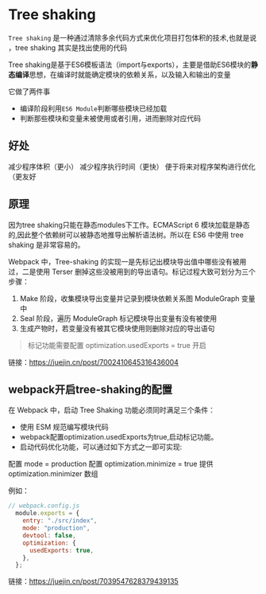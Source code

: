 # Tree shaking

`Tree shaking` 是一种通过清除多余代码方式来优化项目打包体积的技术,也就是说 ，tree shaking 其实是找出使用的代码

Tree shaking是基于ES6模板语法（import与exports），主要是借助ES6模块的**静态编译**思想，在编译时就能确定模块的依赖关系，以及输入和输出的变量

它做了两件事

* 编译阶段利用`ES6 Module`判断哪些模块已经加载
* 判断那些模块和变量未被使用或者引用，进而删除对应代码

## 好处

减少程序体积（更小）
减少程序执行时间（更快）
便于将来对程序架构进行优化（更友好

## 原理

因为tree shaking只能在静态modules下工作。ECMAScript 6 模块加载是静态的,因此整个依赖树可以被静态地推导出解析语法树。所以在 ES6 中使用 tree shaking 是非常容易的。

Webpack 中，Tree-shaking 的实现一是先标记出模块导出值中哪些没有被用过，二是使用 Terser 删掉这些没被用到的导出语句。标记过程大致可划分为三个步骤：

1. Make 阶段，收集模块导出变量并记录到模块依赖关系图 ModuleGraph 变量中
2. Seal 阶段，遍历 ModuleGraph 标记模块导出变量有没有被使用
3. 生成产物时，若变量没有被其它模块使用则删除对应的导出语句


> 标记功能需要配置 optimization.usedExports = true 开启


链接：https://juejin.cn/post/7002410645316436004


## webpack开启tree-shaking的配置

在 Webpack 中，启动 Tree Shaking 功能必须同时满足三个条件：

* 使用 ESM 规范编写模块代码
* webpack配置optimization.usedExports为true,启动标记功能。
* 启动代码优化功能，可以通过如下方式之一即可实现:

配置 mode = production
配置 optimization.minimize = true
提供 optimization.minimizer 数组

例如：

```JavaScript
// webpack.config.js
  module.exports = {
    entry: "./src/index",
    mode: "production",
    devtool: false,
    optimization: {
      usedExports: true,
    },
  };
```

链接：<https://juejin.cn/post/7039547628379439135>

